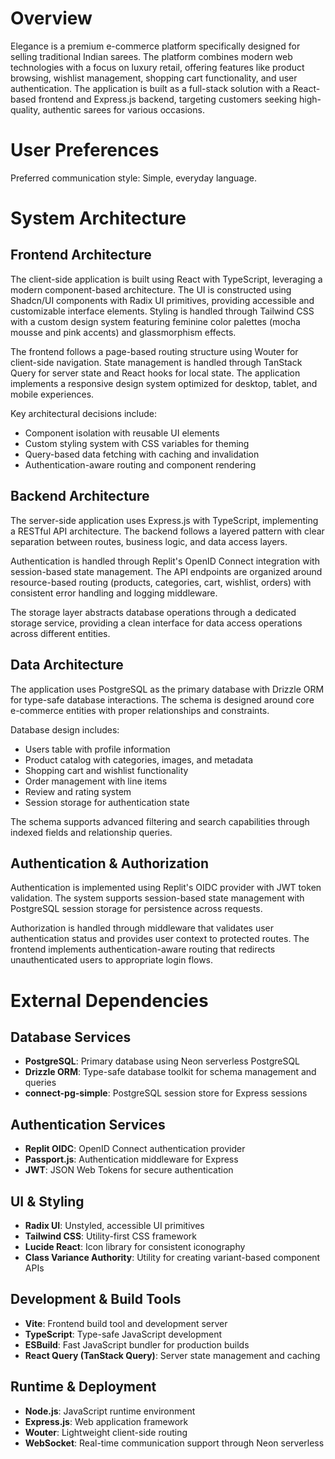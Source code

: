 # Overview

Elegance is a premium e-commerce platform specifically designed for selling traditional Indian sarees. The platform combines modern web technologies with a focus on luxury retail, offering features like product browsing, wishlist management, shopping cart functionality, and user authentication. The application is built as a full-stack solution with a React-based frontend and Express.js backend, targeting customers seeking high-quality, authentic sarees for various occasions.

# User Preferences

Preferred communication style: Simple, everyday language.

# System Architecture

## Frontend Architecture
The client-side application is built using React with TypeScript, leveraging a modern component-based architecture. The UI is constructed using Shadcn/UI components with Radix UI primitives, providing accessible and customizable interface elements. Styling is handled through Tailwind CSS with a custom design system featuring feminine color palettes (mocha mousse and pink accents) and glassmorphism effects.

The frontend follows a page-based routing structure using Wouter for client-side navigation. State management is handled through TanStack Query for server state and React hooks for local state. The application implements a responsive design system optimized for desktop, tablet, and mobile experiences.

Key architectural decisions include:
- Component isolation with reusable UI elements
- Custom styling system with CSS variables for theming
- Query-based data fetching with caching and invalidation
- Authentication-aware routing and component rendering

## Backend Architecture
The server-side application uses Express.js with TypeScript, implementing a RESTful API architecture. The backend follows a layered pattern with clear separation between routes, business logic, and data access layers.

Authentication is handled through Replit's OpenID Connect integration with session-based state management. The API endpoints are organized around resource-based routing (products, categories, cart, wishlist, orders) with consistent error handling and logging middleware.

The storage layer abstracts database operations through a dedicated storage service, providing a clean interface for data access operations across different entities.

## Data Architecture
The application uses PostgreSQL as the primary database with Drizzle ORM for type-safe database interactions. The schema is designed around core e-commerce entities with proper relationships and constraints.

Database design includes:
- Users table with profile information
- Product catalog with categories, images, and metadata
- Shopping cart and wishlist functionality
- Order management with line items
- Review and rating system
- Session storage for authentication state

The schema supports advanced filtering and search capabilities through indexed fields and relationship queries.

## Authentication & Authorization
Authentication is implemented using Replit's OIDC provider with JWT token validation. The system supports session-based state management with PostgreSQL session storage for persistence across requests.

Authorization is handled through middleware that validates user authentication status and provides user context to protected routes. The frontend implements authentication-aware routing that redirects unauthenticated users to appropriate login flows.

# External Dependencies

## Database Services
- **PostgreSQL**: Primary database using Neon serverless PostgreSQL
- **Drizzle ORM**: Type-safe database toolkit for schema management and queries
- **connect-pg-simple**: PostgreSQL session store for Express sessions

## Authentication Services
- **Replit OIDC**: OpenID Connect authentication provider
- **Passport.js**: Authentication middleware for Express
- **JWT**: JSON Web Tokens for secure authentication

## UI & Styling
- **Radix UI**: Unstyled, accessible UI primitives
- **Tailwind CSS**: Utility-first CSS framework
- **Lucide React**: Icon library for consistent iconography
- **Class Variance Authority**: Utility for creating variant-based component APIs

## Development & Build Tools
- **Vite**: Frontend build tool and development server
- **TypeScript**: Type-safe JavaScript development
- **ESBuild**: Fast JavaScript bundler for production builds
- **React Query (TanStack Query)**: Server state management and caching

## Runtime & Deployment
- **Node.js**: JavaScript runtime environment
- **Express.js**: Web application framework
- **Wouter**: Lightweight client-side routing
- **WebSocket**: Real-time communication support through Neon serverless